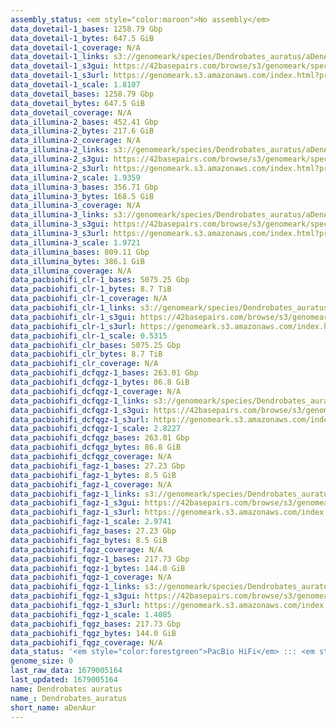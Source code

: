 ```yaml
---
assembly_status: <em style="color:maroon">No assembly</em>
data_dovetail-1_bases: 1258.79 Gbp
data_dovetail-1_bytes: 647.5 GiB
data_dovetail-1_coverage: N/A
data_dovetail-1_links: s3://genomeark/species/Dendrobates_auratus/aDenAur1/genomic_data/dovetail/<br>
data_dovetail-1_s3gui: https://42basepairs.com/browse/s3/genomeark/species/Dendrobates_auratus/aDenAur1/genomic_data/dovetail/
data_dovetail-1_s3url: https://genomeark.s3.amazonaws.com/index.html?prefix=species/Dendrobates_auratus/aDenAur1/genomic_data/dovetail/
data_dovetail-1_scale: 1.8107
data_dovetail_bases: 1258.79 Gbp
data_dovetail_bytes: 647.5 GiB
data_dovetail_coverage: N/A
data_illumina-2_bases: 452.41 Gbp
data_illumina-2_bytes: 217.6 GiB
data_illumina-2_coverage: N/A
data_illumina-2_links: s3://genomeark/species/Dendrobates_auratus/aDenAur2/genomic_data/illumina/<br>
data_illumina-2_s3gui: https://42basepairs.com/browse/s3/genomeark/species/Dendrobates_auratus/aDenAur2/genomic_data/illumina/
data_illumina-2_s3url: https://genomeark.s3.amazonaws.com/index.html?prefix=species/Dendrobates_auratus/aDenAur2/genomic_data/illumina/
data_illumina-2_scale: 1.9359
data_illumina-3_bases: 356.71 Gbp
data_illumina-3_bytes: 168.5 GiB
data_illumina-3_coverage: N/A
data_illumina-3_links: s3://genomeark/species/Dendrobates_auratus/aDenAur3/genomic_data/illumina/<br>
data_illumina-3_s3gui: https://42basepairs.com/browse/s3/genomeark/species/Dendrobates_auratus/aDenAur3/genomic_data/illumina/
data_illumina-3_s3url: https://genomeark.s3.amazonaws.com/index.html?prefix=species/Dendrobates_auratus/aDenAur3/genomic_data/illumina/
data_illumina-3_scale: 1.9721
data_illumina_bases: 809.11 Gbp
data_illumina_bytes: 386.1 GiB
data_illumina_coverage: N/A
data_pacbiohifi_clr-1_bases: 5075.25 Gbp
data_pacbiohifi_clr-1_bytes: 8.7 TiB
data_pacbiohifi_clr-1_coverage: N/A
data_pacbiohifi_clr-1_links: s3://genomeark/species/Dendrobates_auratus/aDenAur1/genomic_data/pacbio_hifi/<br>
data_pacbiohifi_clr-1_s3gui: https://42basepairs.com/browse/s3/genomeark/species/Dendrobates_auratus/aDenAur1/genomic_data/pacbio_hifi/
data_pacbiohifi_clr-1_s3url: https://genomeark.s3.amazonaws.com/index.html?prefix=species/Dendrobates_auratus/aDenAur1/genomic_data/pacbio_hifi/
data_pacbiohifi_clr-1_scale: 0.5315
data_pacbiohifi_clr_bases: 5075.25 Gbp
data_pacbiohifi_clr_bytes: 8.7 TiB
data_pacbiohifi_clr_coverage: N/A
data_pacbiohifi_dcfqgz-1_bases: 263.01 Gbp
data_pacbiohifi_dcfqgz-1_bytes: 86.8 GiB
data_pacbiohifi_dcfqgz-1_coverage: N/A
data_pacbiohifi_dcfqgz-1_links: s3://genomeark/species/Dendrobates_auratus/aDenAur1/genomic_data/pacbio_hifi/<br>
data_pacbiohifi_dcfqgz-1_s3gui: https://42basepairs.com/browse/s3/genomeark/species/Dendrobates_auratus/aDenAur1/genomic_data/pacbio_hifi/
data_pacbiohifi_dcfqgz-1_s3url: https://genomeark.s3.amazonaws.com/index.html?prefix=species/Dendrobates_auratus/aDenAur1/genomic_data/pacbio_hifi/
data_pacbiohifi_dcfqgz-1_scale: 2.8227
data_pacbiohifi_dcfqgz_bases: 263.01 Gbp
data_pacbiohifi_dcfqgz_bytes: 86.8 GiB
data_pacbiohifi_dcfqgz_coverage: N/A
data_pacbiohifi_fagz-1_bases: 27.23 Gbp
data_pacbiohifi_fagz-1_bytes: 8.5 GiB
data_pacbiohifi_fagz-1_coverage: N/A
data_pacbiohifi_fagz-1_links: s3://genomeark/species/Dendrobates_auratus/aDenAur1/genomic_data/pacbiohifi_fagz/<br>
data_pacbiohifi_fagz-1_s3gui: https://42basepairs.com/browse/s3/genomeark/species/Dendrobates_auratus/aDenAur1/genomic_data/pacbiohifi_fagz/
data_pacbiohifi_fagz-1_s3url: https://genomeark.s3.amazonaws.com/index.html?prefix=species/Dendrobates_auratus/aDenAur1/genomic_data/pacbiohifi_fagz/
data_pacbiohifi_fagz-1_scale: 2.9741
data_pacbiohifi_fagz_bases: 27.23 Gbp
data_pacbiohifi_fagz_bytes: 8.5 GiB
data_pacbiohifi_fagz_coverage: N/A
data_pacbiohifi_fqgz-1_bases: 217.73 Gbp
data_pacbiohifi_fqgz-1_bytes: 144.0 GiB
data_pacbiohifi_fqgz-1_coverage: N/A
data_pacbiohifi_fqgz-1_links: s3://genomeark/species/Dendrobates_auratus/aDenAur1/genomic_data/pacbio_hifi/<br>
data_pacbiohifi_fqgz-1_s3gui: https://42basepairs.com/browse/s3/genomeark/species/Dendrobates_auratus/aDenAur1/genomic_data/pacbio_hifi/
data_pacbiohifi_fqgz-1_s3url: https://genomeark.s3.amazonaws.com/index.html?prefix=species/Dendrobates_auratus/aDenAur1/genomic_data/pacbio_hifi/
data_pacbiohifi_fqgz-1_scale: 1.4085
data_pacbiohifi_fqgz_bases: 217.73 Gbp
data_pacbiohifi_fqgz_bytes: 144.0 GiB
data_pacbiohifi_fqgz_coverage: N/A
data_status: '<em style="color:forestgreen">PacBio HiFi</em> ::: <em style="color:forestgreen">Dovetail</em> ::: <em style="color:forestgreen">Illumina</em>'
genome_size: 0
last_raw_data: 1679005164
last_updated: 1679005164
name: Dendrobates auratus
name_: Dendrobates_auratus
short_name: aDenAur
---
```

